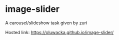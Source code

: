 # image-slider
A carousel/slideshow task given by zuri

Hosted link: https://oluwacka.github.io/image-slider/
